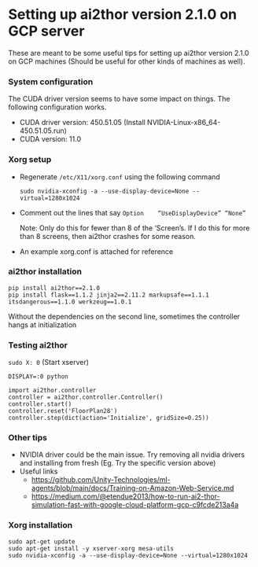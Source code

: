 # Setting up ai2thor version 2.1.0 on GCP server

These are meant to be some useful tips for setting up ai2thor version 2.1.0 on GCP machines (Should be useful for other kinds of machines as well). 

### System configuration

The CUDA driver version seems to have some impact on things. The following configuration works.
* CUDA driver version: 450.51.05 (Install NVIDIA-Linux-x86_64-450.51.05.run)
* CUDA version: 11.0

### Xorg setup
* Regenerate `/etc/X11/xorg.conf` using the following command
  
  `sudo nvidia-xconfig -a --use-display-device=None --virtual=1280x1024`
* Comment out the lines that say `Option	“UseDisplayDevice” “None”`

  Note: Only do this for fewer than 8 of the ‘Screen’s. If I do this for more than 8 screens, then ai2thor crashes for some reason.

* An example xorg.conf is attached for reference

### ai2thor installation
```
pip install ai2thor==2.1.0
pip install flask==1.1.2 jinja2==2.11.2 markupsafe==1.1.1 itsdangerous==1.1.0 werkzeug==1.0.1
```
Without the dependencies on the second line, sometimes the controller hangs at initialization

### Testing ai2thor

`sudo X: 0` (Start xserver)

`DISPLAY=:0 python`
```
import ai2thor.controller
controller = ai2thor.controller.Controller()
controller.start()
controller.reset('FloorPlan28')
controller.step(dict(action='Initialize', gridSize=0.25))
```

### Other tips
* NVIDIA driver could be the main issue. Try removing all nvidia drivers and installing from fresh (Eg. Try the specific version above)
* Useful links
  * https://github.com/Unity-Technologies/ml-agents/blob/main/docs/Training-on-Amazon-Web-Service.md
  * https://medium.com/@etendue2013/how-to-run-ai2-thor-simulation-fast-with-google-cloud-platform-gcp-c9fcde213a4a

### Xorg installation
```
sudo apt-get update
sudo apt-get install -y xserver-xorg mesa-utils
sudo nvidia-xconfig -a --use-display-device=None --virtual=1280x1024
```
